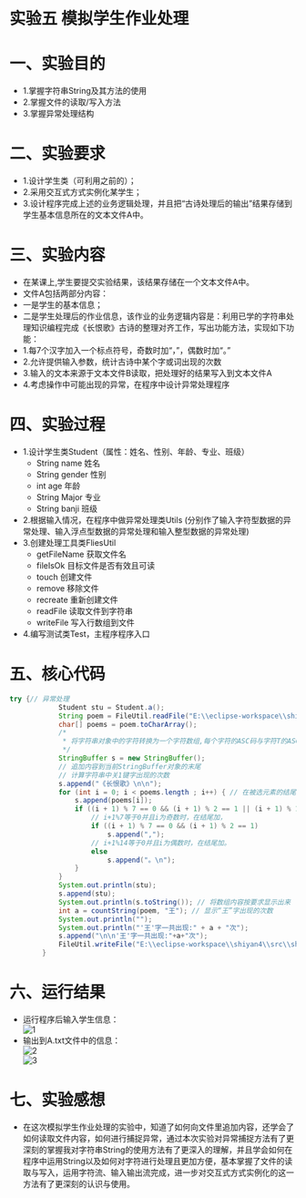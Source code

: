 # 实验五 模拟学生作业处理
# 一、实验目的
* 1.掌握字符串String及其方法的使用
* 2.掌握文件的读取/写入方法
* 3.掌握异常处理结构
# 二、实验要求
* 1.设计学生类（可利用之前的）；
* 2.采用交互式方式实例化某学生；
* 3.设计程序完成上述的业务逻辑处理，并且把“古诗处理后的输出”结果存储到学生基本信息所在的文本文件A中。
# 三、实验内容
* 在某课上,学生要提交实验结果，该结果存储在一个文本文件A中。
* 文件A包括两部分内容：
* 一是学生的基本信息；
* 二是学生处理后的作业信息，该作业的业务逻辑内容是：利用已学的字符串处理知识编程完成《长恨歌》古诗的整理对齐工作，写出功能方法，实现如下功能：
* 1.每7个汉字加入一个标点符号，奇数时加“，”，偶数时加“。”
* 2.允许提供输入参数，统计古诗中某个字或词出现的次数
* 3.输入的文本来源于文本文件B读取，把处理好的结果写入到文本文件A
* 4.考虑操作中可能出现的异常，在程序中设计异常处理程序
# 四、实验过程
* 1.设计学生类Student（属性：姓名、性别、年龄、专业、班级）
     * String name 姓名
     * String gender 性别
     * int age 年龄
     * String Major 专业
     * String banji 班级
* 2.根据输入情况，在程序中做异常处理类Utils (分别作了输入字符型数据的异常处理、输入浮点型数据的异常处理和输入整型数据的异常处理)
* 3.创建处理工具类FliesUtil
     * getFileName 获取文件名
     * fileIsOk 目标文件是否有效且可读
     * touch 创建文件
     * remove 移除文件
     * recreate 重新创建文件
     * readFile 读取文件到字符串
     * writeFile 写入行数组到文件
* 4.编写测试类Test，主程序程序入口
# 五、核心代码
```java
try {// 异常处理
			Student stu = Student.a();
			String poem = FileUtil.readFile("E:\\eclipse-workspace\\shiyan4\\src\\shiyan4\\B.txt");
			char[] poems = poem.toCharArray();
			/*
			 * 将字符串对象中的字符转换为一个字符数组,每个字符的ASC码与字符T的ASC码进行二进制异或运算。 最后把结果转换回字符。
			 */
			StringBuffer s = new StringBuffer();
			// 追加内容到当前StringBuffer对象的末尾
			// 计算字符串中关1键字出现的次数
			s.append("《长恨歌》\n\n");	
			for (int i = 0; i < poems.length ; i++) { // 在被选元素的结尾插入符号
				s.append(poems[i]);
				if ((i + 1) % 7 == 0 && (i + 1) % 2 == 1 || (i + 1) % 14 == 0 && (i + 1) % 2 == 0) {
					// i+1%7等于0并且i为奇数时，在结尾加，
					if ((i + 1) % 7 == 0 && (i + 1) % 2 == 1)
						s.append(",");
					// i+1%14等于0并且i为偶数时，在结尾加。
					else
						s.append("。\n");
				}
			}
			System.out.println(stu);
			s.append(stu);
			System.out.println(s.toString()); // 将数组内容按要求显示出来
			int a = countString(poem, "王"); // 显示“王”字出现的次数
			System.out.println("");
			System.out.println("'王'字一共出现:" + a + "次");
			s.append("\n\n'王'字一共出现:"+a+"次");
			FileUtil.writeFile("E:\\eclipse-workspace\\shiyan4\\src\\shiyan4\\A.txt", s.toString().split("\n"));
		}
```
# 六、运行结果
* 运行程序后输入学生信息：<br/>
![1](https://github.com/wangjianwei-eng/java4/blob/main/src/%E6%8D%95%E8%8E%B7.JPG)<br/>
* 输出到A.txt文件中的信息：<br/>
![2](https://github.com/wangjianwei-eng/java4/blob/main/src/%E6%8D%95%E8%8E%B72.JPG)<br/>
![3](https://github.com/wangjianwei-eng/java4/blob/main/src/%E6%8D%95%E8%8E%B73.JPG)<br/>
# 七、实验感想
* 在这次模拟学生作业处理的实验中，知道了如何向文件里追加内容，还学会了如何读取文件内容，如何进行捕捉异常，通过本次实验对异常捕捉方法有了更深刻的掌握我对字符串String的使用方法有了更深入的理解，并且学会如何在程序中运用String以及如何对字符进行处理且更加方便，基本掌握了文件的读取与写入，运用字符流、输入输出流完成，进一步对交互式方式实例化的这一方法有了更深刻的认识与使用。
